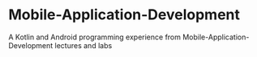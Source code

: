 # Mobile-Application-Development
A Kotlin and Android programming experience from Mobile-Application-Development lectures and labs
